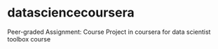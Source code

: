 # datasciencecoursera
Peer-graded Assignment: Course Project in coursera for data scientist toolbox course
